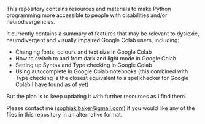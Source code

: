 This repository contains resources and materials to make Python programming more accessible to people with disabilities and/or neurodivergencies. 

It currently contains a summary of features that may be relevant to dyslexic, neurodivergent and visually impaired Google Colab users, including:

- Changing fonts, colours and text size in Google Colab
- How to switch to and from dark and light mode in Google Colab
- Setting up Syntax and Type checking in Google Colab
- Using autocomplete in Google Colab notebooks (this combined with Type checking is the closest equivalent to a spellchecker for Google Colab I have found as of yet)

But the plan is to keep updating it with further resources as I find them.

Please contact me (sophiakibaker@gmail.com) if you would like any of the files in this repository in an alternative format.
